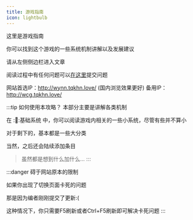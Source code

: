 ```yaml
---
title: 游戏指南
icon: lightbulb
---
```


这里是游戏指南

你可以找到这个游戏的一些系统机制讲解以及发展建议

请从左侧侧边栏进入文章

阅读过程中有任何问题可以[在这里](https://github.com/EternityTQ/WynncraftCNguide/issues/new)提交问题

网站首选IP：http://wynn.tqkhn.love/ (国内浏览效果更好)
备用IP：http://wcg.tqkhn.love/ 

:::tip 如何使用本攻略？
本部分主要是讲解各类机制

在 ::scroll::基础系统 中，你可以阅读游戏内相关的一些小系统，尽管有些并不算小

对于剩下的，基本都是一些大分类

当然，之后还会陆续添加条目

>虽然都是想到什么加什么...
:::

:::danger
碍于网站原本的限制

如果你出现了切换页面卡死的问题

那是因为编者刚刚提交了更新:(

这种情况下，你只需要F5刷新或者Ctrl+F5刷新即可解决卡死问题
:::